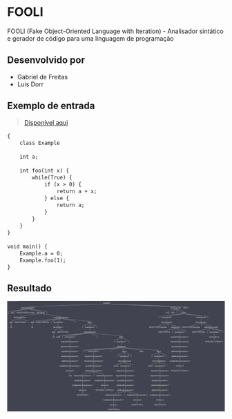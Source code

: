 # FOOLI 

FOOLI (Fake Object-Oriented Language with Iteration) - Analisador sintático e gerador de código para uma linguagem de programação

## Desenvolvido por

- Gabriel de Freitas
- Luis Dorr

## Exemplo de entrada
> [Disponível aqui](src/main/resources/input.fooli)

```
{
    class Example

    int a;

    int foo(int x) {
        while(True) {
            if (x > 0) {
                return a + x;
            } else {
                return a;
            }
        }
    }
}

void main() {
    Example.a = 0;
    Example.foo(1);
}
```

## Resultado

![img.png](src/main/resources/img.png)